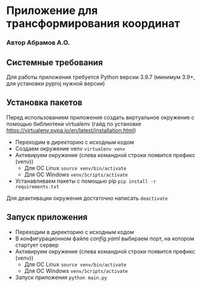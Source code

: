 # Приложение для трансформирования координат

### Автор Абрамов А.О.

## Системные требования

Для работы приложения требуется Python версии 3.9.7 (минимум 3.9+, для установки pyproj нужной версии)

## Установка пакетов

Перед использованием приложения создать виртуальное окружение с помощью библиотеки virtualenv (гайд по
установке https://virtualenv.pypa.io/en/latest/installation.html)

* Переходим в директорию с исходным кодом
* Создаем окружение venv `virtualenv venv`
* Активируем окружение (слева командной строки появится префикс (venv))
    * Для ОС Linux `source venv/bin/activate`
    * Для ОС Windows `venv/Scripts/activate`
* Устанавливаем пакеты с помощью pip `pip install -r requirements.txt`

Для деактивации окружения достаточно написать `deactivate`

## Запуск приложения

* Переходим в директорию с исходным кодом
* В конфигурационном файле _config.yaml_ выбираем порт, на котором стартует сервер
* Активируем окружение (слева командной строки появится префикс (venv))
    * Для ОС Linux `source venv/bin/activate`
    * Для ОС Windows `venv/Scripts/activate`
* Запуск приложения `python main.py`